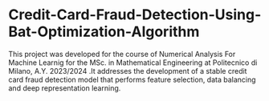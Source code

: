 # Credit-Card-Fraud-Detection-Using-Bat-Optimization-Algorithm
This project was developed for the course of Numerical Analysis For Machine Learnig for the MSc. in Mathematical Engineering at Politecnico di Milano, A.Y. 2023/2024 .It addresses the development of a stable credit card fraud detection model that performs feature selection, data balancing and deep representation learning.
